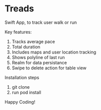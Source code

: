 # Treads
Swift App, to track user walk or run

Key features:
1) Tracks average pace
2) Total duration
3) Includes maps and user location tracking
4) Shows polyline of last run
5) Realm for data persistance
6) Swipe to delete action for table view

Installation steps
1) git clone
2) run pod install

Happy Coding!
